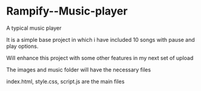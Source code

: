 # Rampify--Music-player
A typical music player
  
It is a simple base project in which i have included 10 songs with pause and play options.

Will enhance this project with some other features in my next set of upload

The images and music folder will have the necessary files

index.html, style.css, script.js are the main files

